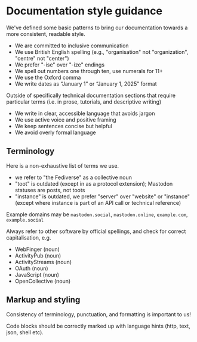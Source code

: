 # Documentation style guidance

We've defined some basic patterns to bring our documentation towards a more consistent, readable style.

- We are committed to inclusive communication
- We use British English spelling (e.g., "organisation" not "organization", "centre" not "center")
- We prefer "-ise" over "-ize" endings
- We spell out numbers one through ten, use numerals for 11+
- We use the Oxford comma
- We write dates as “January 1” or “January 1, 2025” format

Outside of specifically technical documentation sections that require particular terms (i.e. in prose, tutorials, and descriptive writing)

- We write in clear, accessible language that avoids jargon
- We use active voice and positive framing
- We keep sentences concise but helpful
- We avoid overly formal language 


## Terminology

Here is a non-exhaustive list of terms we use.

- we refer to "the Fediverse" as a collective noun
- "toot" is outdated (except in as a protocol extension); Mastodon statuses are posts, not toots
- "instance" is outdated, we prefer "server" over "website" or "instance" (except where instance is part of an API call or technical reference)

Example domains may be 
`mastodon.social`, `mastodon.online`, `example.com`, `example.social`

Always refer to other software by official spellings, and check for correct capitalisation, e.g.

- WebFinger (noun)
- ActivityPub (noun)
- ActivityStreams (noun)
- OAuth (noun)
- JavaScript (noun)
- OpenCollective (noun)


## Markup and styling

Consistency of terminology, punctuation, and formatting is important to us!

Code blocks should be correctly marked up with language hints (http, text, json, shell etc).
